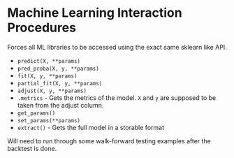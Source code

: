 # Machine Learning Interaction Procedures


Forces all ML libraries to be accessed using the exact same sklearn like API.


* `predict(X, **params)`
* `pred_proba(X, y, **params)`
* `fit(X, y, **params)`
* `partial_fit(X, y, **params)`
* `adjust(X, y, **params)`
* `.metrics` - Gets the metrics of the model. `X` and `y` are supposed to be taken from the adjust column.
* `get_params()`
* `set_params(**params)` 
* `extract()` - Gets the full model in a storable format

Will need to run through some walk-forward testing examples after the backtest is done.
